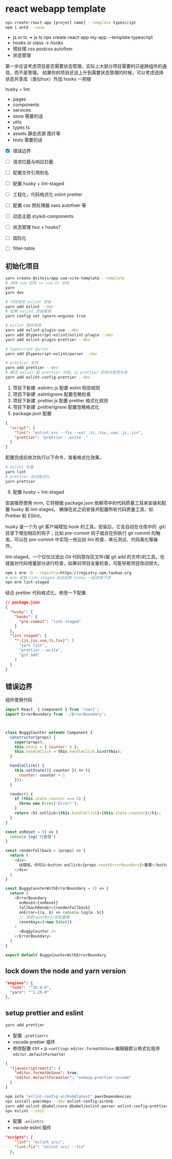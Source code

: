 # react webapp template
```sh
npx create-react-app [project name] --template typescript
npm i antd --save
```


- js or ts -> js   ts npx create-react-app my-app --template typescript
- hooks or class -> hooks
- 预处理 css postcss autofixer
- 状态管理 


第一步应该考虑项目是否需要状态管理，实际上大部分项目需要的只是跨组件的通信，而不是管理。
如果你的项目还没上升到需要状态管理的时候，可以考虑选择状态共享库（类似hox）外加 hooks 一把梭

husky + lint

- pages
- components
- services
- store 需要的话
- utils
- types ts
- assets 静态资源 图片等
- tests 需要的话

- [x] 错误边界
- [ ] 请求拦截与响应拦截
- [ ] 配置文件引用别名
- [ ] 配置 husky + lint-staged
- [ ] 工程化，代码格式化 eslint prettier
- [ ] 配置 css 预处理器 sass autofixer 等
- [ ] 动态主题 styled-components
- [ ] 状态管理 hox + hooks?
- [ ] 国际化
- [ ] filter-table


## 初始化项目

```sh
yarn create @vitejs/app vue-vite-template --template
# 选择 vue 回车 => vue-ts 回车
yarn
yarn dev

# 代码规范 eslint 安装
yarn add eslint --dev
# 如果 eslint 安装报错
yarn config set ignore-engines true

# eslint 插件安装
yarn add eslint-plugin-vue --dev
yarn add @typescript-eslint/eslint-plugin --dev
yarn add eslint-plugin-prettier --dev

# typescript parser
yarn add @typescript-eslint/parser --dev

# prettier 支持
yarn add prettier --dev
# 解决 eslint 和 prettier 冲突，以 prettier 的样式规范为准
yarn add eslint-config-prettier --dev
```

1. 项目下新建 .eslintrc.js 配置 eslint 校验规则
2. 项目下新建 .eslintignore 配置忽略检查
3. 项目下新建 .prettier.js 配置 prettier 格式化规则
4. 项目下新建 .prettierignore 配置忽略格式化
5. package.json 配置

```json
{
  "script": {
    "lint": "eslint src --fix --ext .ts,.tsx,.vue,.js,.jsx",
    "prettier": "prettier --write ."
  }
}
```

配置完成后依次执行以下命令，查看格式化效果。

```sh
# eslint 检查
yarn lint
# prettier 自动格式化
yarn prettier
```

6. 配置 husky + lint-staged

安装推荐使用 mrm, 它将根据 package.json 依赖项中的代码质量工具来安装和配置 husky 和 lint-staged。
确保在此之前安装并配置所有代码质量工具，如 Prettier 和 ESlint。

husky 是一个为 git 客户端增加 hook 的工具。安装后，它会自动在仓库中的 .git/ 目录下增加相应的钩子；比如 pre-commit 钩子就会在你执行 git commit 的触发。可以在 pre-commit 中实现一些比如 lint 检查、单元测试、代码美化等操作。

lint-staged，一个仅仅过滤出 Git 代码暂存区文件(被 git add 的文件)的工具。也就是对代码增量部分进行检查，如果对项目全量检查，可能导致项目改动很大。
```sh
npm i mrm -D --registry=https://registry.npm.taobao.org
# mrm 安装 lint-staged 会自动把 husky 一起安装下来
npx mrm lint-staged
```
结合 prettier 代码格式化，修改一下配置
```json
// package.json
{
  "husky": {
    "hooks": {
      "pre-commit": "lint-staged"
    }
  },
  "lint-staged": {
    "*.{js,jsx,vue,ts,tsx}": [
      "yarn lint",
      "prettier --write",
      "git add"
    ]
  }
}
```

## 错误边界
组件使用代码
```js
import React, { Component } from 'react';
import ErrorBoundary from './ErrorBoundary';



class BuggyCounter extends Component {
  constructor(props) {
    super(props);
    this.state = { counter: 0 };
    this.handleClick = this.handleClick.bind(this);
  }

  handleClick() {
    this.setState(({ counter }) => ({
      counter: counter + 1
    }));
  }

  render() {
    if (this.state.counter === 5) {
      throw new Error('Error!');
    }
    return <h1 onClick={this.handleClick}>{this.state.counter}</h1>;
  }
}

const onReset = () => {
  console.log('已重置')
}

const renderFallback = (props) => {
  return (
    <div>
      出错啦，你可以<button onClick={props.resetErrorBoundary}>重置</button>
    </div>
  )
}

const BuggyCounterWithErrorBoundary = () => {
  return (
    <ErrorBoundary
      onReset={onReset}
      fallbackRender={renderFallback}
      onError={(a, b) => console.log(a, b)}
      // 变更resetKeys实现重置
      resetKeys={+new Date()}
    >
      <BuggyCounter />
    </ErrorBoundary>
  )
}

export default BuggyCounterWithErrorBoundary
```

## lock down the node and yarn version
```json
"engines": {
  "node": "^16.0.0",
  "yarn": "^1.20.0"
},
```

## setup prettier and eslint
```sh
yarn add prettier
```

- 配置 `.prettierrc`
- vscode prettier 插件 
- 修改配置 ctrl + p `>settings`  `editor.formatOnSave` 编辑器默认格式化程序 `editor.defaultFormatter` 
```json
{
  "[javascriptreact]": {
    "editor.formatOnSave": true,
    "editor.defaultFormatter": "esbenp.prettier-vscode"
  }
}
```

```sh
npm info "eslint-config-airbnb@latest" peerDependencies
npx install-peerdeps --dev eslint-config-airbnb
yarn add eslint @babel/core @babel/eslint-parser eslint-config-prettier -D
npx eslint --init
```

- 配置 `.eslintrc`
- vscode eslint 插件 
```json
"scripts": {
    "lint": "eslint src/",
    "lint:fix": "eslint src/ --fix"
  },
```